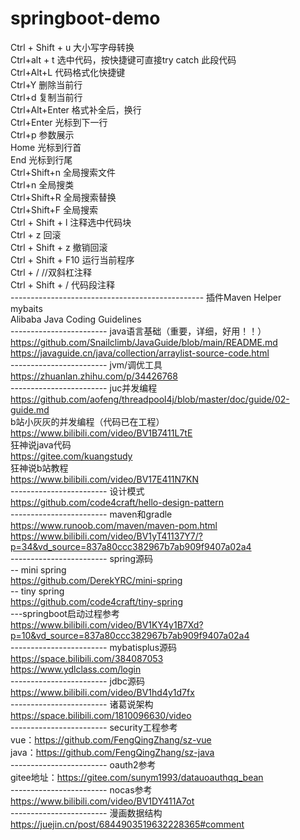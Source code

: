 # springboot-demo
Ctrl + Shift + u   大小写字母转换  
Ctrl+alt + t  选中代码，按快捷键可直接try catch 此段代码  
Ctrl+Alt+L  代码格式化快捷键  
Ctrl+Y  删除当前行  
Ctrl+d  复制当前行  
Ctrl+Alt+Enter  格式补全后，换行  
Ctrl+Enter  光标到下一行  
Ctrl+p  参数展示  
Home 光标到行首  
End 光标到行尾  
Ctrl+Shift+n 全局搜索文件  
Ctrl+n 全局搜类  
Ctrl+Shift+R 全局搜索替换  
Ctrl+Shift+F 全局搜索  
Ctrl + Shift + l   注释选中代码块  
Ctrl + z   回滚  
Ctrl + Shift + z  撤销回滚  
Ctrl + Shift + F10  运行当前程序  
Ctrl + /   //双斜杠注释  
Ctrl + Shift + /   代码段注释  
------------------------------------------------ 插件Maven Helper  
mybaits  
Alibaba Java Coding Guidelines  
------------------------ java语言基础（重要，详细，好用！！）  
https://github.com/Snailclimb/JavaGuide/blob/main/README.md  
https://javaguide.cn/java/collection/arraylist-source-code.html  
------------------------ jvm/调优工具 
https://zhuanlan.zhihu.com/p/34426768  
------------------------ juc并发编程  
https://github.com/aofeng/threadpool4j/blob/master/doc/guide/02-guide.md  
b站小灰灰的并发编程（代码已在工程）  
https://www.bilibili.com/video/BV1B7411L7tE  
狂神说java代码  
https://gitee.com/kuangstudy  
狂神说b站教程  
https://www.bilibili.com/video/BV17E411N7KN  
------------------------ 设计模式  
https://github.com/code4craft/hello-design-pattern  
------------------------ maven和gradle  
https://www.runoob.com/maven/maven-pom.html  
https://www.bilibili.com/video/BV1yT41137Y7/?p=34&vd_source=837a80ccc382967b7ab909f9407a02a4  
------------------------ spring源码  
-- mini spring  
https://github.com/DerekYRC/mini-spring  
-- tiny spring  
https://github.com/code4craft/tiny-spring  
---springboot启动过程参考  
https://www.bilibili.com/video/BV1KY4y1B7Xd?p=10&vd_source=837a80ccc382967b7ab909f9407a02a4  
------------------------ mybatisplus源码  
https://space.bilibili.com/384087053  
https://www.ydlclass.com/login  
------------------------ jdbc源码  
https://www.bilibili.com/video/BV1hd4y1d7fx  
------------------------ 诸葛说架构  
https://space.bilibili.com/1810096630/video  
------------------------ security工程参考  
vue：https://github.com/FengQingZhang/sz-vue  
java：https://github.com/FengQingZhang/sz-java  
------------------------ oauth2参考  
gitee地址：https://gitee.com/sunym1993/datauoauthqq_bean  
------------------------ nocas参考  
https://www.bilibili.com/video/BV1DY411A7ot    
------------------------ 漫画数据结构  
https://juejin.cn/post/6844903519632228365#comment  

